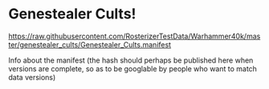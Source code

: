 # Genestealer Cults!

https://raw.githubusercontent.com/RosterizerTestData/Warhammer40k/master/genestealer_cults/Genestealer_Cults.manifest

Info about the manifest (the hash should perhaps be published here when versions are complete, so as to be googlable by people who want to match data versions)
